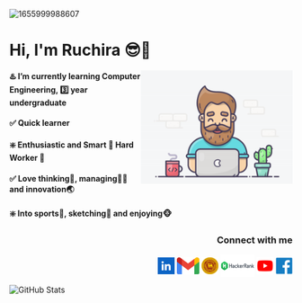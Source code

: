 ![1655999988607](https://user-images.githubusercontent.com/99112218/224882620-2d0f6ae5-ca69-4f04-a5b9-83edc6d47978.jpeg)
<h1 align="left">Hi, I'm Ruchira 😎👋</h1>
<img align="right" alt="coding" width="270" src="https://github.com/RuchiraTharaka/RuchiraTharaka/blob/main/ezgif.com-video-to-gif.gif">
<h4 align="left"> ♨️ I’m currently learning Computer Engineering,  3️⃣ year undergraduate</h4>
<h4 align="left"> ✅ Quick learner </h4>
<h4 align="left"> ❇️ Enthusiastic and Smart 🐘 Hard Worker 🐎</h4>
<h4 align="left"> ✅ Love thinking🤔, managing👮‍♂️ and innovation🌏</h4>
<h4 align="left"> ❇️ Into sports🏏, sketching🎨 and enjoying🐵</h4>

<h3 align="right"> Connect with me</h3>
<p align="right">
  <a href="https://www.linkedin.com/in/ruchira-tharaka-51423b212/" target="blank"><img align="center" src="https://github.com/RuchiraTharaka/RuchiraTharaka/blob/main/logos/linkedin.png" alt="Ruchira Tharaka" height="30" width="30"/></a>
  <a href="mailto:ruchirakannangara21@gmail.com" target="blank" ><img align="center" src="https://github.com/RuchiraTharaka/RuchiraTharaka/blob/main/logos/gmail.png" alt="Ruchira Tharaka" height="30" width="40"/></a>
  <a href="https://people.ce.pdn.ac.lk/students/e18/354/" target="blank" ><img align="center" src="https://github.com/RuchiraTharaka/RuchiraTharaka/blob/main/logos/uop.png" alt="Ruchira Tharaka" height="30" width="30"/></a>
  <a href="https://www.hackerrank.com/ruchirakannanga1" target="blank" ><img align="center" src="https://github.com/RuchiraTharaka/RuchiraTharaka/blob/main/logos/hr.png" alt="Ruchira Tharaka" height="40" width="60"/></a>
  <a href="https://www.youtube.com/@ruchiratharaka8532" target="blank" ><img align="center" src="https://github.com/RuchiraTharaka/RuchiraTharaka/blob/main/logos/utube.png" alt="Ruchira Tharaka" height="30" width="30"/></a>
  <a href="https://www.facebook.com/profile.php?id=100073391425545" target="blank" ><img align="center" src="https://github.com/RuchiraTharaka/RuchiraTharaka/blob/main/logos/fb.png" alt="Ruchira Tharaka" height="30" width="30"/></a></p>

![GitHub Stats](https://github-readme-stats.vercel.app/api?username=RuchiraTharaka&theme=tokyonight)
<!---dracula, highcontrast, synthwave, cobait, onedark, tokyonight, gruvbox, merko, dark, radical-->



<!-- -![Top languages](https://github-readme-stats.vercel.app/api/top-langs/?username=RuchiraTharaka&show_icons=true&theme=radical) -->

